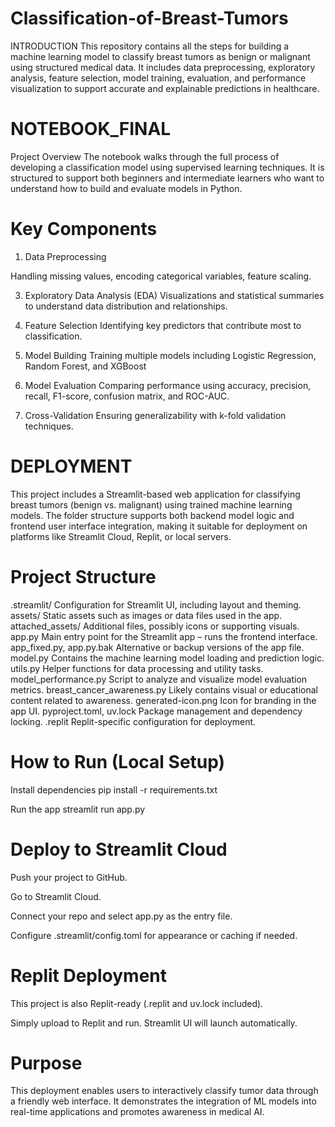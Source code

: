 # Classification-of-Breast-Tumors
INTRODUCTION 
This repository contains all the steps for building a machine learning model to classify breast tumors as benign or malignant using structured medical data. It includes data preprocessing, exploratory analysis, feature selection, model training, evaluation, and performance visualization to support accurate and explainable predictions in healthcare.

# NOTEBOOK_FINAL
Project Overview
The notebook walks through the full process of developing a classification model using supervised learning techniques. It is structured to support both beginners and intermediate learners who want to understand how to build and evaluate models in Python.

# Key Components
1. Data Preprocessing
   
Handling missing values, encoding categorical variables, feature scaling.

3. Exploratory Data Analysis (EDA)
Visualizations and statistical summaries to understand data distribution and relationships.

4. Feature Selection
Identifying key predictors that contribute most to classification.

5. Model Building
Training multiple models including Logistic Regression, Random Forest, and XGBoost

6. Model Evaluation
Comparing performance using accuracy, precision, recall, F1-score, confusion matrix, and ROC-AUC.

7. Cross-Validation
Ensuring generalizability with k-fold validation techniques.

# DEPLOYMENT 
This project includes a Streamlit-based web application for classifying breast tumors (benign vs. malignant) using trained machine learning models. The folder structure supports both backend model logic and frontend user interface integration, making it suitable for deployment on platforms like Streamlit Cloud, Replit, or local servers.

# Project Structure
.streamlit/	Configuration for Streamlit UI, including layout and theming.
assets/	Static assets such as images or data files used in the app.
attached_assets/	Additional files, possibly icons or supporting visuals.
app.py	Main entry point for the Streamlit app – runs the frontend interface.
app_fixed.py, app.py.bak	Alternative or backup versions of the app file.
model.py	Contains the machine learning model loading and prediction logic.
utils.py	Helper functions for data processing and utility tasks.
model_performance.py	Script to analyze and visualize model evaluation metrics.
breast_cancer_awareness.py	Likely contains visual or educational content related to awareness.
generated-icon.png	Icon for branding in the app UI.
pyproject.toml, uv.lock	Package management and dependency locking.
.replit	Replit-specific configuration for deployment.

# How to Run (Local Setup)
Install dependencies
pip install -r requirements.txt

Run the app
streamlit run app.py

# Deploy to Streamlit Cloud
Push your project to GitHub.

Go to Streamlit Cloud.

Connect your repo and select app.py as the entry file.

Configure .streamlit/config.toml for appearance or caching if needed.

# Replit Deployment
This project is also Replit-ready (.replit and uv.lock included).

Simply upload to Replit and run. Streamlit UI will launch automatically.

# Purpose
This deployment enables users to interactively classify tumor data through a friendly web interface. It demonstrates the integration of ML models into real-time applications and promotes awareness in medical AI.



